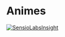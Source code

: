 # Animes
[![SensioLabsInsight](https://insight.sensiolabs.com/projects/e987955b-ff53-4bbc-a7d7-d64b7603849b/mini.png)](https://insight.sensiolabs.com/projects/e987955b-ff53-4bbc-a7d7-d64b7603849b)

